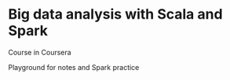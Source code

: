 # Big data analysis with Scala and Spark

Course in Coursera

Playground for notes and Spark practice
